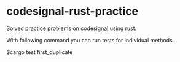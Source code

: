 # codesignal-rust-practice
Solved practice problems on codesignal using rust.

With following command you can run tests for individual methods.

$cargo test first_duplicate
